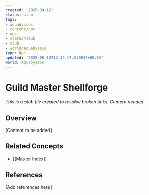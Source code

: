 ```yaml
---
created: '2025-08-12'
status: stub
tags:
- aquabyssos
- content/npc
- npc
- status/stub
- stub
- world/aquabyssos
type: Npc
updated: '2025-08-13T12:34:17.670817+00:00'
world: Aquabyssos
---
```



# Guild Master Shellforge

*This is a stub file created to resolve broken links. Content needed.*

## Overview

[Content to be added]

## Related Concepts

- [[Master Index]]

## References

[Add references here]
